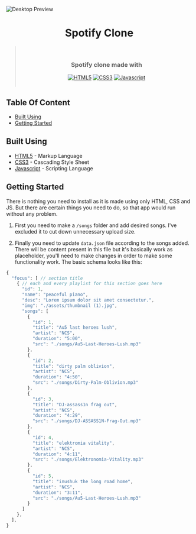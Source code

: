 ![Desktop Preview](https://i.imgur.com/V3MaZwx.png)

<div align="center">
  <h1>Spotify Clone</h1>

> &nbsp;
> <h3>Spotify clone made with</h3>
>  <div>
>   <a href="https://www.mongodb.com/"><img src="https://img.shields.io/badge/HTML5-E34F26?style=for-the-badge&logo=html5&logoColor=white" alt="HTML5" /></a>
>   <a href="https://expressjs.com/"><img src="https://img.shields.io/badge/CSS3-1572B6?style=for-the-badge&logo=css3&logoColor=white" alt="CSS3" /></a>
>   <a href="https://react.dev/"><img src="https://img.shields.io/badge/JavaScript-323330?style=for-the-badge&logo=javascript&logoColor=F7DF1E" alt="Javascript" /></a>
> </div>
> &nbsp;
</div>

## Table Of Content

- [Built Using](#built-using)
- [Getting Started](#getting-started)

## Built Using

- [HTML5](https://developer.mozilla.org/en-US/docs/Web/HTML) - Markup Language
- [CSS3](https://developer.mozilla.org/en-US/docs/Web/CSS) - Cascading Style Sheet
- [Javascript](https://developer.mozilla.org/en-US/docs/Web/JavaScript) - Scripting Language

## Getting Started

There is nothing you need to install as it is made using only HTML, CSS and JS. But there are certain things you need to do, so that app would run without any problem.

1. First you need to make a `/songs` folder and add desired songs. I've excluded it to cut down unnecessary upload size.

2. Finally you need to update `data.json` file according to the songs added. There will be content present in this file but it's basically work as placeholder, you'll need to make changes in order to make some functionality work. The basic schema looks like this:

```js
{
  "focus": [ // section title
    { // each and every playlist for this section goes here
      "id": 1,
      "name": "peaceful piano",
      "desc": "Lorem ipsum dolor sit amet consectetur.",
      "img": "./assets/thumbnail (1).jpg",
      "songs": [
        {
          "id": 1,
          "title": "Au5 last heroes lush",
          "artist": "NCS",
          "duration": "5:00",
          "src": "./songs/Au5-Last-Heroes-Lush.mp3"
        },
        {
          "id": 2,
          "title": "dirty palm oblivion",
          "artist": "NCS",
          "duration": "4:50",
          "src": "./songs/Dirty-Palm-Oblivion.mp3"
        },
        {
          "id": 3,
          "title": "DJ-assass1n frag out",
          "artist": "NCS",
          "duration": "4:29",
          "src": "./songs/DJ-ASSASS1N-Frag-Out.mp3"
        },
        {
          "id": 4,
          "title": "elektromia vitality",
          "artist": "NCS",
          "duration": "4:11",
          "src": "./songs/Elektronomia-Vitality.mp3"
        },
        {
          "id": 5,
          "title": "inushuk the long road home",
          "artist": "NCS",
          "duration": "3:11",
          "src": "./songs/Au5-Last-Heroes-Lush.mp3"
        }
      ]
    },
  ],
}
```